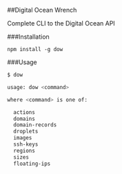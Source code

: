 ##Digital Ocean Wrench

Complete CLI to the Digital Ocean API


###Installation

`npm install -g dow`

###Usage

```bash
$ dow

usage: dow <command>

where <command> is one of:

  actions
  domains
  domain-records
  droplets
  images
  ssh-keys
  regions
  sizes
  floating-ips
```
